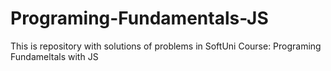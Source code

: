 # Programing-Fundamentals-JS
This is repository with solutions of problems in SoftUni Course: Programing Fundameltals with JS
